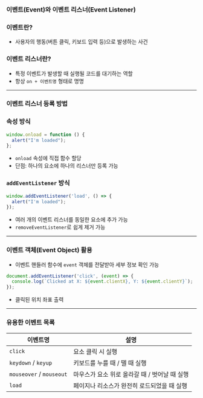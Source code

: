 ### 이벤트(Event)와 이벤트 리스너(Event Listener)

### 이벤트란?

- 사용자의 행동(버튼 클릭, 키보드 입력 등)으로 발생하는 사건

### 이벤트 리스너란?

- 특정 이벤트가 발생할 때 실행될 코드를 대기하는 역할
- 항상 `on + 이벤트명` 형태로 명명

---

### 이벤트 리스너 등록 방법

### 속성 방식

```jsx
window.onload = function () {
  alert("I'm loaded");
};
```

- `onload` 속성에 직접 함수 할당
- 단점: 하나의 요소에 하나의 리스너만 등록 가능

### `addEventListener` 방식

```jsx
window.addEventListener('load', () => {
  alert("I'm loaded");
});
```

- 여러 개의 이벤트 리스너를 동일한 요소에 추가 가능
- `removeEventListener`로 쉽게 제거 가능

---

### 이벤트 객체(Event Object) 활용

- 이벤트 핸들러 함수에 `event` 객체를 전달받아 세부 정보 확인 가능

```jsx
document.addEventListener('click', (event) => {
  console.log(`Clicked at X: ${event.clientX}, Y: ${event.clientY}`);
});

```

- 클릭된 위치 좌표 출력

---

### 유용한 이벤트 목록

| 이벤트명 | 설명 |
| --- | --- |
| `click` | 요소 클릭 시 실행 |
| `keydown` / `keyup` | 키보드를 누를 때 / 뗄 때 실행 |
| `mouseover` / `mouseout` | 마우스가 요소 위로 올라갈 때 / 벗어날 때 실행 |
| `load` | 페이지나 리소스가 완전히 로드되었을 때 실행 |
